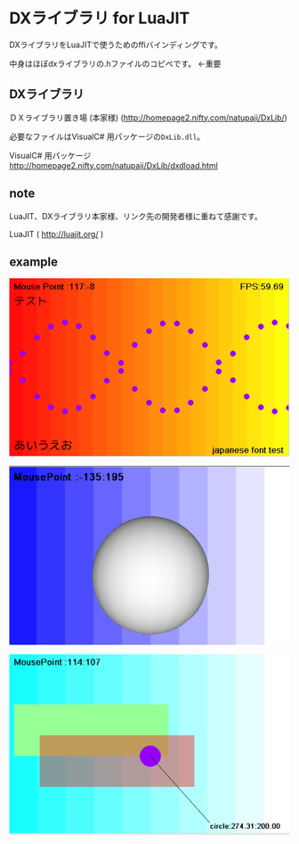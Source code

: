 
# DXライブラリ for LuaJIT

DXライブラリをLuaJITで使うためのffiバインディングです。

中身はほぼdxライブラリの.hファイルのコピペです。 ←重要

## DXライブラリ

ＤＸライブラリ置き場 (本家様)
(http://homepage2.nifty.com/natupaji/DxLib/)

必要なファイルはVisualC# 用パッケージの``DxLib.dll``。

VisualC# 用パッケージ
http://homepage2.nifty.com/natupaji/DxLib/dxdload.html


## note
LuaJIT、DXライブラリ本家様、リンク先の開発者様に重ねて感謝です。

LuaJIT ( http://luajit.org/ )


## example

![example01.png](image/example05.PNG "example05.png")

![example02.png](image/example03.PNG "example03.png")

![example03.png](image/example01.PNG "example01.png")
